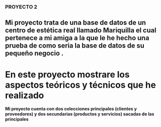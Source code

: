 ### PROYECTO 2

## Mi proyecto trata de una base de datos de un centro de estética real llamado Mariquilla el cual pertenece a mi amiga a la que le he hecho una prueba de como  seria la base de datos de su pequeño negocio .
# En este proyecto mostrare los aspectos teóricos y técnicos que he realizado 
**Mi proyecto cuenta con dos colecciones principales (clientes y proveedores)
y dos secundarias (productos y servicios) sacadas de las principales**
